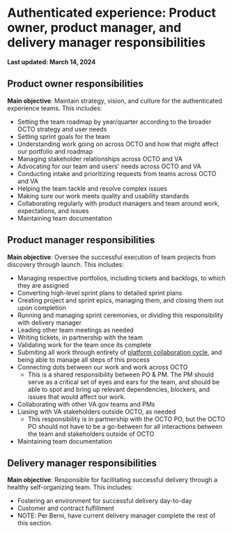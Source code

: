 # Authenticated experience: Product owner, product manager, and delivery manager responsibilities

**Last updated: March 14, 2024**

## Product owner responsibilities

 **Main objective**: Maintain strategy, vision, and culture for the authenticated experience teams. This includes:
 
- Setting the team roadmap by year/quarter according to the broader OCTO strategy and user needs
- Setting sprint goals for the team
- Understanding work going on across OCTO and how that might affect our portfolio and roadmap
- Managing stakeholder relationships across OCTO and VA
- Advocating for our team and users' needs across OCTO and VA
- Conducting intake and prioritizing requests from teams across OCTO and VA
- Helping the team tackle and resolve complex issues 
- Making sure our work meets quality and usability standards
- Collaborating regularly with product managers and team around work, expectations, and issues
- Maintaining team documentation

## Product manager responsibilities

 **Main objective**: Oversee the successful execution of team projects from discovery through launch. This includes:
 
- Managing respective portfolios, including tickets and backlogs, to which they are assigned
- Converting high-level sprint plans to detailed sprint plans
- Creating project and sprint epics, managing them, and closing them out upon completion
- Running and managing sprint ceremonies, or dividing this responsibility with delivery manager
- Leading other team meetings as needed
- Writing tickets, in partnership with the team
- Validating work for the team once its complete
- Submiting all work through entirety of [platform collaboration cycle](https://depo-platform-documentation.scrollhelp.site/collaboration-cycle/), and being able to manage all steps of this process
- Connecting dots between our work and work across OCTO 
  - This is a shared responsibility between PO & PM. The PM should serve as a critical set of eyes and ears for the team, and should be able to spot and bring up relevant dependencies, blockers, and issues that would affect our work.
- Collaborating with other VA.gov teams and PMs
- Liasing with VA stakeholders outside OCTO, as needed
   - This responsibility is in partnership with the OCTO PO, but the OCTO PO should not have to be a go-between for all interactions between the team and stakeholders outside of OCTO
- Maintaining team documentation

## Delivery manager responsibilities

**Main objective**: Responsible for facilitating successful delivery through a healthy self-organizing team. This includes:
- Fostering an environment for successful delivery day-to-day
- Customer and contract fulfillment
- NOTE: Per Berni, have current delivery manager complete the rest of this section.
